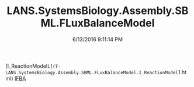 ﻿---
title: LANS.SystemsBiology.Assembly.SBML.FLuxBalanceModel
date: 6/13/2016 9:11:14 PM
---

[I_ReactionModel`1](T-LANS.SystemsBiology.Assembly.SBML.FLuxBalanceModel.I_ReactionModel`1.html)
[IFBA](T-LANS.SystemsBiology.Assembly.SBML.FLuxBalanceModel.IFBA.html)
